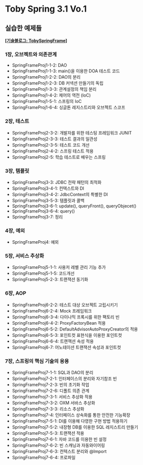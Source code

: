 # Toby Spring 3.1 Vo.1
## 실습한 예제들
[<B>[기술블로그: TobySpringFrame]</B>](https://blank001.tistory.com/category/%EC%8A%A4%ED%94%84%EB%A7%81%20%ED%94%84%EB%A0%88%EC%9E%84%EC%9B%8C%ED%81%AC)

### 1장, 오브젝트와 의존관계
- SpringFrameProj1-1-2: DAO
- SpringFrameProj1-1-3: main()을 이용한 DOA 테스트 코드
- SpringFrameProj1-2-2: DAO의 분리
- SpringFrameProj1-2-3: DB 커넥션 만들기의 독립
- SpringFrameProj1-3-3: 관계설정의 책임 분리
- SpringFrameProj1-4-2: 제어의 역전 (IoC)
- SpringFrameProj1-5-1: 스프링의 IoC
- SpringFrameProj1-6-4: 싱글톤 레지스트리와 오브젝트 스코프

### 2장, 테스트
- SpringFrameProj2-3-2: 개발자를 위한 테스팅 프레임워크 JUNIT
- SpringFrameProj2-3-3: 테스트 결과의 일관성
- SpringFrameProj2-3-5: 테스트 코드 개선
- SpringFrameProj2-4-2: 스프링 테스트 적용
- SpringFrameProj2-5: 학습 테스트로 배우는 스프링

### 3장, 템플릿
- SpringFrameProj3-3: JDBC 전략 패턴의 최적화
- SpringFrameProj3-4-1: 컨텍스트와 DI
- SpringFrameProj3-4-2: JdbcContext의 특별한 DI
- SpringFrameProj3-5-3: 템플릿과 콜백
- SpringFrameProj3-6-1: update(), queryFront(), queryObjecet()
- SpringFrameProj3-6-4: query()
- SpringFrameProj3-7: 정리

### 4장, 예외
- SpringFrameProj4: 예외

### 5장, 서비스 추상화
- SpringFrameProj5-1-1: 사용저 레벨 관리 기능 추가
- SpringFrameProj5-1-5: 코드개선
- SpringFrameProj5-2-3: 트랜잭션 동기화

### 6장, AOP
- SpringFrameProj6-2-2: 테스트 대상 오브젝트 고립시키기
- SpringFrameProj6-2-4: Mock 프레임워크
- SpringFrameProj6-3-4: 다이나믹 프록시를 위한 팩토리 빈
- SpringFrameProj6-4-2: ProxyFactoryBean 적용
- SpringFrameProj6-5-2: DefaultAdvisorAutoProxyCreator의 적용
- SpringFrameProj6-5-3: 포인트컷 표현식을 이용한 포인트컷
- SpringFrameProj6-6-4: 트랜잭션 속성 적용
- SpringFrameProj6-7: 어노테이션 트랜잭션 속성과 포인트컷

### 7장, 스프링의 핵심 기술의 응용
- SpringFrameProj7-1-1: SQL과 DAO의 분리
- SpringFrameProj7-2-1: 인터페이스의 분리와 자기참조 빈
- SpringFrameProj7-2-3: 빈의 초기화 작업
- SpringFrameProj7-2-6: 디폴트 의존 관계
- SpringFrameProj7-3-1: 서비스 추상화 적용
- SpringFrameProj7-3-2: OXM 서바스 추상화
- SpringFrameProj7-3-3: 리소스 추상화
- SpringFrameProj7-4: 인터페이스 상속화를 통한 안전한 기능확장
- SpringFrameProj7-5-1: DI를 이용해 다영한 구현 방법 적용하기
- SpringFrameProj7-5-2: 내장형 DB를 이용한 SQL 레지스트리 만들기
- SpringFrameProj7-5-3: 트랜잭션 적용
- SpringFrameProj7-6-1: 자바 코드를 이용한 빈 설정
- SpringFrameProj7-6-2: 빈 스캐닝과 자동와이어링
- SpringFrameProj7-6-3: 컨텍스트 분리와 @Import
- SpringFrameProj7-6-4: 프로파일
